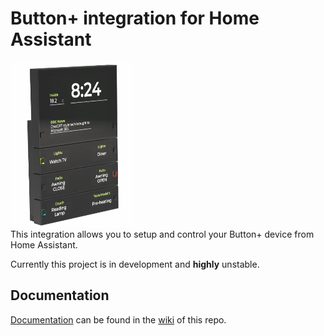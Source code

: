# Button+ integration for Home Assistant

![img.png](resource%2Fimg.png)  
This integration allows you to setup and control your Button+ device from Home Assistant.


Currently this project is in development and **highly** unstable.

## Documentation

[Documentation](https://github.com/koenhendriks/ha-button-plus/wiki) can be found in the [wiki](https://github.com/koenhendriks/ha-button-plus/wiki) of this repo.
